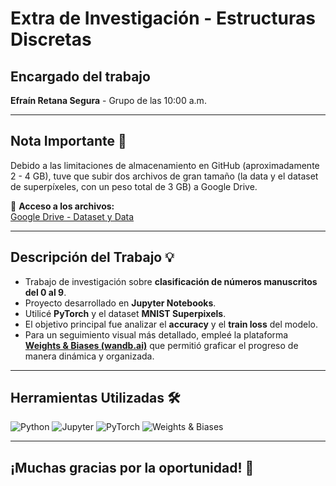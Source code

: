 # Extra de Investigación - Estructuras Discretas

## Encargado del trabajo
**Efraín Retana Segura** - Grupo de las 10:00 a.m.

---

## Nota Importante 📄
Debido a las limitaciones de almacenamiento en GitHub (aproximadamente 2 - 4 GB), tuve que subir dos archivos de gran tamaño (la data y el dataset de superpíxeles, con un peso total de 3 GB) a Google Drive.

🔗 **Acceso a los archivos:**  
[Google Drive - Dataset y Data](https://drive.google.com/drive/folders/1hPGiu6-ayWiVcnxrCH7TVtjcd8cTyB_q?usp=sharing)

---

## Descripción del Trabajo 💡
- Trabajo de investigación sobre **clasificación de números manuscritos del 0 al 9**.
- Proyecto desarrollado en **Jupyter Notebooks**.
- Utilicé **PyTorch** y el dataset **MNIST Superpixels**.
- El objetivo principal fue analizar el **accuracy** y el **train loss** del modelo.
- Para un seguimiento visual más detallado, empleé la plataforma **[Weights & Biases (wandb.ai)](https://wandb.ai/)** que permitió graficar el progreso de manera dinámica y organizada.

---

## Herramientas Utilizadas 🛠️
![Python](https://img.shields.io/badge/Python-3776AB?style=for-the-badge&logo=python&logoColor=white)
![Jupyter](https://img.shields.io/badge/Jupyter-F37626?style=for-the-badge&logo=jupyter&logoColor=white)
![PyTorch](https://img.shields.io/badge/PyTorch-EE4C2C?style=for-the-badge&logo=pytorch&logoColor=white)
![Weights & Biases](https://img.shields.io/badge/W%26B-FFBE00?style=for-the-badge&logo=weightsandbiases&logoColor=black)

---

## ¡Muchas gracias por la oportunidad! 🙌
